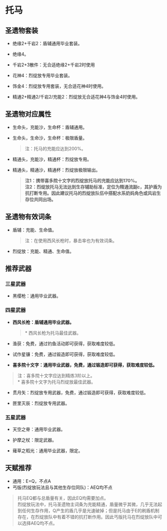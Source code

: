 # 托马

## 圣遗物套装  

- 绝缘2+千岩2：盾辅通用毕业套装。  

- 绝缘4。  

- 千岩2+3散件：无合适绝缘2+千岩2时使用  

- 花神4：烈绽放专用毕业套装。  

- 饰金4：烈绽放专用套装，无合适花神4时使用。  

- 精通2+精通2/千岩2/充能2：烈绽放无合适花神4与饰金4时使用。  

## 圣遗物对应属性  

- 生命头，充能沙，生命杯：盾辅通用。  

- 生命头，生命沙，生命杯：极限盾量。  

  > 注：托马的充能应达到200%。  

- 精通头，充能沙，精通杯：烈绽放专用。  

- 精通头，精通沙，精通杯：烈绽放极限输出。  

  > **注1：携带喜多院十文字的烈绽放托马的充能应达到170%。**  
  > **注2：烈绽放托马无法达到生存辅助标准，定位为精通流副c，其护盾为抗打断专用。因此建议托马的烈绽放队伍中搭配水系奶妈角色或风岩生存位共同出场。**  

## 圣遗物有效词条  

- 盾辅：充能、生命值。  

  > 注：在使用西风长枪时，暴击率也为有效词条。  

- 烈绽放：充能、精通、生命值。  

## 推荐武器  

### 三星武器  

- 黑缨枪：通用毕业武器。  

### 四星武器  

- **西风长枪：盾辅通用毕业武器。**

  > \* 西风长枪为托马最佳武器。  

- 渔获：免费，通过钓鱼活动即可获得，获取难度较低。  

- 试作星镰：免费，通过锻造即可获得，获取难度较低。  

- **喜多院十文字：通用毕业武器，免费，通过锻造即可获得，获取难度较低。**  

> 注：喜多院十文字应达到精炼3阶以上。  
> \* 喜多院十文字为托马烈绽放最佳武器。  

- 贯月矢：烈绽放专用武器，免费，通过锻造即可获得，获取难度较低。  

- 匣里灭辰：烈绽放专用武器。  

### 五星武器  

- 天空之脊：通用毕业武器。  

- 护摩之杖：限定武器。  

- 薙草之稻光：通用毕业武器，限定。

## 天赋推荐  

- 通用：E=Q，不点A  
- 丐版(烈绽放玩法且与其他生存位同队)：AEQ均不点  

> 托马EQ都与总盾量有关，因此EQ均需要加点。  
> 烈绽放玩法中，托马圣遗物主词条为充能精通，盾量微乎其微，几乎无法起到任何生存作用，Q产生的盾几乎是光速破掉；但是托马由于E的刷盾机制存在，在烈绽放队中有着不错的抗打断作用。因此丐版托马在烈绽放队中可以选择AEQ均不点。  
